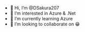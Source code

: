 - 👋 Hi, I’m @DSakura207
- 👀 I’m interested in Azure & .Net
- 🌱 I’m currently learning Azure
- 💞️ I’m looking to collaborate on 😁

<!---
DSakura207/DSakura207 is a ✨ special ✨ repository because its `README.md` (this file) appears on your GitHub profile.
You can click the Preview link to take a look at your changes.
--->
